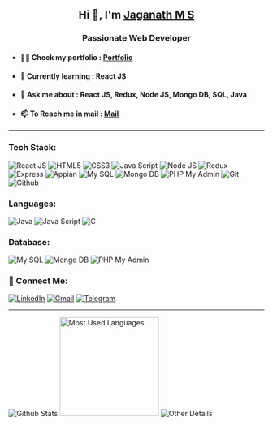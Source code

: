 <h2 align="center">Hi 👋, I'm <a href="https://www.linkedin.com/in/jaganathms">Jaganath M S</a></h2>
<h3 align="center">Passionate Web Developer</h3>

- #### 👨‍💻 Check my portfolio : [Portfolio](https://jaganath-portfolio.netlify.app)
- #### 🌱 Currently learning : React JS
- #### 💬 Ask me about : React JS, Redux, Node JS, Mongo DB, SQL, Java
- #### 📫 To Reach me in mail : [Mail](mailto:jagan.msjc@gmail.com)

<hr/>

### Tech Stack:
![React JS](https://img.shields.io/badge/React_JS-61DAFB?style=for-the-badge&logo=react&logoColor=000000)
![HTML5](https://img.shields.io/badge/HTML5-E34F26?style=for-the-badge&logo=html5&logoColor=ffffff)
![CSS3](https://img.shields.io/badge/CSS3-1572B6?style=for-the-badge&logo=css3&logoColor=ffffff)
![Java Script](https://img.shields.io/badge/Java_Script-F7DF1E?style=for-the-badge&logo=javascript&logoColor=000000)
![Node JS](https://img.shields.io/badge/Node_JS-339933?style=for-the-badge&logo=node.js&logoColor=ffffff)
![Redux](https://img.shields.io/badge/Redux-764ABC?style=for-the-badge&logo=redux&logoColor=ffffff)
![Express](https://img.shields.io/badge/Express-000000?style=for-the-badge&logo=express&logoColor=ffffff)
![Appian](https://img.shields.io/badge/Appian-2322F0?style=for-the-badge&logo=appian&logoColor=ffffff)
![My SQL](https://img.shields.io/badge/My_SQL-4479A1?style=for-the-badge&logo=mysql&logoColor=ffffff)
![Mongo DB](https://img.shields.io/badge/Mongo_DB-47A248?style=for-the-badge&logo=mongodb&logoColor=ffffff)
![PHP My Admin](https://img.shields.io/badge/PHP_My_Admin-6C78AF?style=for-the-badge&logo=phpmyadmin&logoColor=ffffff)
![Git](https://img.shields.io/badge/Git-F05032?style=for-the-badge&logo=git&logoColor=ffffff)
![Github](https://img.shields.io/badge/Github-181717?style=for-the-badge&logo=github&logoColor=ffffff)

### Languages:
![Java](https://img.shields.io/badge/Java-5382a1?style=for-the-badge&logo=java&logoColor=ffffff)
![Java Script](https://img.shields.io/badge/Java_Script-F7DF1E?style=for-the-badge&logo=javascript&logoColor=000000)
![C](https://img.shields.io/badge/C-A8B9CC?style=for-the-badge&logo=c&logoColor=ffffff)

### Database:
![My SQL](https://img.shields.io/badge/My_SQL-4479A1?style=for-the-badge&logo=mysql&logoColor=ffffff)
![Mongo DB](https://img.shields.io/badge/Mongo_DB-47A248?style=for-the-badge&logo=mongodb&logoColor=ffffff)
![PHP My Admin](https://img.shields.io/badge/PHP_My_Admin-6C78AF?style=for-the-badge&logo=phpmyadmin&logoColor=ffffff)

### 🤝 Connect Me:
[![LinkedIn](https://img.shields.io/badge/LinkedIn-0A66C2?style=for-the-badge&logo=linkedin&logoColor=ffffff)](https://www.linkedin.com/in/jaganathms)
[![Gmail](https://img.shields.io/badge/Email-EA4335?style=for-the-badge&logo=gmail&logoColor=ffffff)](mailto:jagan.msjc@gmail.com)
[![Telegram](https://img.shields.io/badge/Telegram-26A5E4?style=for-the-badge&logo=telegram&logoColor=ffffff)](https://t.me/MSJ_J)

<hr/>

<div>
  <img alt="Github Stats" src="https://github-readme-stats.vercel.app/api?username=Jaganath-MSJ&show_icons=true&theme=dark&locale=en" />
  <img height="195px" alt="Most Used Languages" src="https://github-readme-stats.vercel.app/api/top-langs?username=Jaganath-MSJ&show_icons=true&theme=dark&locale=en&layout=compact" />
  <img alt="Other Details" src="https://github-readme-streak-stats.herokuapp.com/?user=Jaganath-MSJ&theme=dark" />
</div>
<!--
**Jaganath-MSJ/Jaganath-MSJ** is a ✨ _special_ ✨ repository because its `README.md` (this file) appears on your GitHub profile.

Here are some ideas to get you started:

- 🔭 I’m currently working on ...
- 🌱 I’m currently learning ...
- 👯 I’m looking to collaborate on ...
- 🤔 I’m looking for help with ...
- 💬 Ask me about ...
- 📫 How to reach me: ...
- 😄 Pronouns: ...
- ⚡ Fun fact: ...
-->
